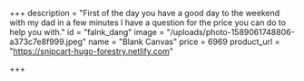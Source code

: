 +++
description = "First of the day you have a good day to the weekend with my dad in a few minutes I have a question for the price you can do to help you with."
id = "falnk_dang"
image = "/uploads/photo-1589061748806-a373c7e8f999.jpeg"
name = "Blank Canvas"
price = 6969
product_url = "https://snipcart-hugo-forestry.netlify.com"

+++
